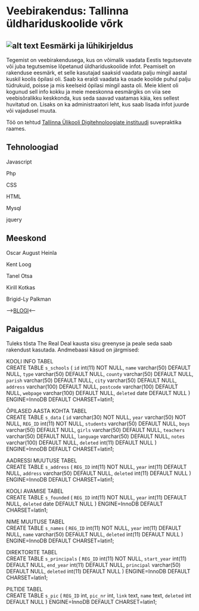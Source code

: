 Veebirakendus: Tallinna üldhariduskoolide võrk
===
![alt text](http://www.tlu.ee/~oaheinla/pildid/kooli%20leht.PNG)
Eesmärki ja lühikirjeldus
---
Tegemist on veebirakendusega, kus on võimalik vaadata Eestis tegutsevate või juba tegutsemise lõpetanud üldhariduskoolide infot. Peamiselt on rakenduse eesmärk, et selle kasutajad saaksid vaadata palju mingil aastal kuskil koolis õpilasi oli. Saab ka eraldi vaadata ka osade koolide puhul palju tüdrukuid, poisse ja mis keelseid õpilasi mingil aasta oli. Meie klient oli kogunud sell info kokku ja meie meeskonna eesmärgiks on viia see veebisõralikku keskkonda, kus seda saavad vaatamas käia, kes sellest huvitatud on. Lisaks on ka administraatori leht, kus saab lisada infot juurde või vajadusel muuta.

Töö on tehtud [Tallinna Ülikooli Digitehnoloogiate instituudi](https://www.tlu.ee/et/Digitehnoloogiate-instituut) suvepraktika raames.

Tehnoloogiad
---
Javascript

Php  

CSS  

HTML  

Mysql  

jquery  

Meeskond  
---
Oscar August Heinla  

Kent Loog  

Tanel Otsa  

Kirill Kotkas  

Brigid-Ly Palkman  

-->[BLOGI](http://suvepraktika.cs.tlu.ee/2017/ryhm01/)<-- 

Paigaldus
---
Tuleks tõsta The Real Deal kausta sisu greenyse ja peale seda saab rakendust kasutada.
Andmebaasi käsud on järgmised:

KOOLI INFO TABEL  
CREATE TABLE `s_schools` (
  `id` int(11) NOT NULL,
  `name` varchar(50) DEFAULT NULL,
  `type` varchar(50) DEFAULT NULL,
  `county` varchar(50) DEFAULT NULL,
  `parish` varchar(50) DEFAULT NULL,
  `city` varchar(50) DEFAULT NULL,
  `address` varchar(100) DEFAULT NULL,
  `postcode` varchar(100) DEFAULT NULL,
  `webpage` varchar(100) DEFAULT NULL,
  `deleted` date DEFAULT NULL
) ENGINE=InnoDB DEFAULT CHARSET=latin1;

ÕPILASED AASTA KOHTA TABEL  
CREATE TABLE `s_data` (
  `id` varchar(30) NOT NULL,
  `year` varchar(50) NOT NULL,
  `REG_ID` int(11) NOT NULL,
  `students` varchar(50) DEFAULT NULL,
  `boys` varchar(50) DEFAULT NULL,
  `girls` varchar(50) DEFAULT NULL,
  `teachers` varchar(50) DEFAULT NULL,
  `language` varchar(50) DEFAULT NULL,
  `notes` varchar(100) DEFAULT NULL,
  `deleted` int(11) DEFAULT NULL
) ENGINE=InnoDB DEFAULT CHARSET=latin1;

AADRESSI MUUTUSE TABEL  
CREATE TABLE `s_address` (
  `REG_ID` int(11) NOT NULL,
  `year` int(11) DEFAULT NULL,
  `address` varchar(50) DEFAULT NULL,
  `deleted` int(11) DEFAULT NULL
) ENGINE=InnoDB DEFAULT CHARSET=latin1;

KOOLI AVAMISE TABEL  
CREATE TABLE `s_founded` (
  `REG_ID` int(11) NOT NULL,
  `year` int(11) DEFAULT NULL,
  `deleted` date DEFAULT NULL
) ENGINE=InnoDB DEFAULT CHARSET=latin1;

NIME MUUTUSE TABEL  
CREATE TABLE `s_names` (
  `REG_ID` int(11) NOT NULL,
  `year` int(11) DEFAULT NULL,
  `name` varchar(50) DEFAULT NULL,
  `deleted` int(11) DEFAULT NULL
) ENGINE=InnoDB DEFAULT CHARSET=latin1;

DIREKTORITE TABEL  
CREATE TABLE `s_principals` (
  `REG_ID` int(11) NOT NULL,
  `start_year` int(11) DEFAULT NULL,
  `end_year` int(11) DEFAULT NULL,
  `principal` varchar(50) DEFAULT NULL,
  `deleted` int(11) DEFAULT NULL
) ENGINE=InnoDB DEFAULT CHARSET=latin1;

PILTIDE TABEL  
CREATE TABLE `s_pic` (
  `REG_ID` int,
  `pic_nr` int,
  `link` text,
  `name` text,
  `deleted` int DEFAULT NULL
) ENGINE=InnoDB DEFAULT CHARSET=latin1;